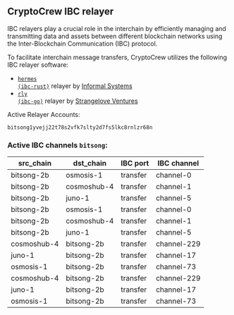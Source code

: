 ## CryptoCrew IBC relayer
IBC relayers play a crucial role in the interchain by efficiently managing and transmitting data and assets between different blockchain networks using the Inter-Blockchain Communication (IBC) protocol.

To facilitate interchain message transfers, CryptoCrew utilizes the following IBC relayer software: 
- <a href="https://github.com/informalsystems/hermes"><code>hermes (ibc-rust)</code></a> relayer by [Informal Systems](https://github.com/informalsystems)
- <a href="https://github.com/cosmos/relayer"><code>rly (ibc-go)</code></a> relayer by [Strangelove Ventures](https://github.com/strangelove-ventures)

Active Relayer Accounts:
```
bitsong1yvejj22t78s2vfk7slty2d7fs5lkc8rnlzr68n
```

### Active IBC channels `bitsong`:
| src_chain | dst_chain | IBC port | IBC channel |
| --------------- | --------------- | ------------ | ------------------- |
| bitsong-2b | osmosis-1 | transfer | channel-0 |
| bitsong-2b | cosmoshub-4 | transfer | channel-1 |
| bitsong-2b | juno-1 | transfer | channel-5 |
| bitsong-2b | osmosis-1 | transfer | channel-0 |
| bitsong-2b | cosmoshub-4 | transfer | channel-1 |
| bitsong-2b | juno-1 | transfer | channel-5 |
| cosmoshub-4 | bitsong-2b | transfer | channel-229 |
| juno-1 | bitsong-2b | transfer | channel-17 |
| osmosis-1 | bitsong-2b | transfer | channel-73 |
| cosmoshub-4 | bitsong-2b | transfer | channel-229 |
| juno-1 | bitsong-2b | transfer | channel-17 |
| osmosis-1 | bitsong-2b | transfer | channel-73 |